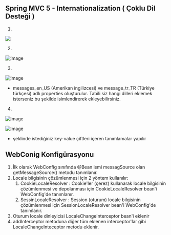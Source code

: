 ## Spring MVC 5 - Internationalization ( Çoklu Dil Desteği )
1.

 ![](https://user-images.githubusercontent.com/78444522/174455714-f0aceef2-aed7-4604-bcf3-2b0afcda8668.png)

2.

![image](https://user-images.githubusercontent.com/78444522/174455771-55cfc573-ec60-4b39-85f4-1ed5ec25156e.png)

3.

![image](https://user-images.githubusercontent.com/78444522/174455797-76a522a1-a161-4ddd-b230-0e0ffedc7253.png)

* messages_en_US (Amerikan ingilizcesi) ve message_tr_TR (Türkiye türkçesi) adlı properties oluşturulur.
Tabili siz hangi dilleri eklemek isterseniz bu şekilde isimlendirerek ekleyebilirsiniz.

4.

![image](https://user-images.githubusercontent.com/78444522/174455933-96616298-2882-47d6-9081-ee8acfd72664.png)


![image](https://user-images.githubusercontent.com/78444522/174455941-31b2bd68-a529-47a3-823b-9802d2dd581d.png)


* şeklinde istediğiniz key-value çiftleri içeren tanımlamalar yapılır

## WebConig Konfigürasyonu
1. İlk olarak WebConfig sınıfında @Bean ismi messagSource olan getMessageSource() metodu tanımlanır.
2. Locale bilgisinin çözümlenmesi için 2 yöntem kullanılır:
   1. CookieLocaleResolver : Cookie'ler (çerez) kullanarak locale bilgisinin çözümlenmesi ve depolanması için CookieLocaleResolver bean'i WebConfig'de tanımlanır.
   2. SessinLocaleResolver : Session (oturum) locale bilgisinin çözümlenmesi için SessionLocaleResolver bean'i WebConfig'de tanımlanır.
3. Oturum locale dinleyicisi LocaleChangeInterceptor bean'i eklenir
4. addInterceptor metoduna diğer tüm eklenen interceptor'lar gibi LocaleChangeInteceptor metodu eklenir.
